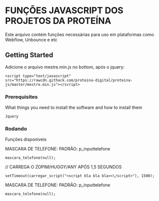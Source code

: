 # FUNÇÕES JAVASCRIPT DOS PROJETOS DA PROTEÍNA

Este arquivo contém funções necessárias para uso em plataformas como Webflow, Unbounce e etc

## Getting Started

Adicione o arquivo mestre.min.js no bottom, após o jquery:

```
<script type="text/javascript" src="https://rawcdn.githack.com/proteina-digital/proteina-js/master/mestre.min.js"></script>
```

### Prerequisites

What things you need to install the software and how to install them

```
Jquery
```

### Rodando

Funções disponíveis

MASCARA DE TELEFONE: PADRÃO: p_inputtelefone
```
mascara_telefone(null);
```

// CARREGA O ZOPIM/HUGGY/ANY APÓS 1,5 SEGUNDOS
```
setTimeout(carregar_script("<script bla bla bla><\/script>"), 1500);
```

MASCARA DE TELEFONE: PADRÃO: p_inputtelefone
```
mascara_telefone(null);
```
